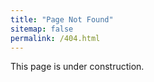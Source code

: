 ```yaml
---
title: "Page Not Found"
sitemap: false
permalink: /404.html
---
```


This page is under construction.
